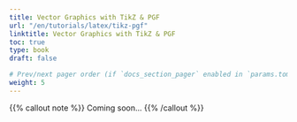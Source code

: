 ```yaml
---
title: Vector Graphics with TikZ & PGF
url: "/en/tutorials/latex/tikz-pgf"
linktitle: Vector Graphics with TikZ & PGF
toc: true
type: book
draft: false

# Prev/next pager order (if `docs_section_pager` enabled in `params.toml`)
weight: 5
---
```


{{% callout note %}}
Coming soon...
{{% /callout %}}